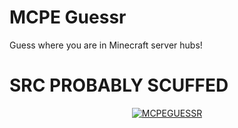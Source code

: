 # MCPE Guessr
Guess where you are in Minecraft server hubs!

# SRC PROBABLY SCUFFED
<div align="center">
  <a href="https://www.youtube.com/watch?v=jDnYr4KXpCY"><img src="https://img.youtube.com/vi/jDnYr4KXpCY/0.jpg" alt="MCPEGUESSR"></a>
</div>
